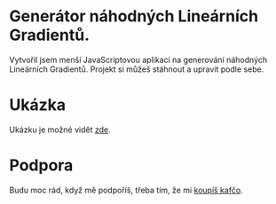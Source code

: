 # Generátor náhodných Lineárních Gradientů.
Vytvořil jsem menší JavaScriptovou aplikaci na generování náhodných Lineárních Gradientů.
Projekt si můžeš stáhnout a upravit podle sebe.

# Ukázka
Ukázku je možné vidět [zde](https://z1ppysek.majnex.eu/random-gradient.html).

# Podpora
Budu moc rád, když mě podpoříš, třeba tím, že mi [koupíš kafčo](https://www.buymeacoffee.com/z1ppysek).

